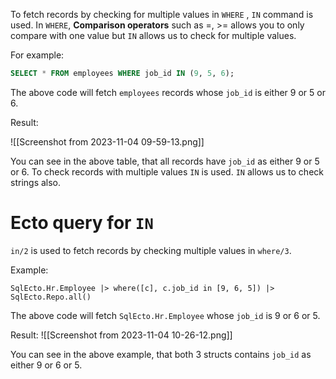 To fetch records by checking for multiple values in `WHERE` , `IN` command is used.
In `WHERE`, **Comparison operators** such as =, >= allows you to only compare with one value but `IN` allows us to check for multiple values.

For example:

``` SQL
SELECT * FROM employees WHERE job_id IN (9, 5, 6);
```

The above code will fetch `employees` records whose `job_id` is either 9 or 5 or 6.

Result:

![[Screenshot from 2023-11-04 09-59-13.png]]

You can see in the above table, that all records have `job_id` as either 9 or 5 or 6. To check records with multiple values `IN` is used. `IN` allows us to check strings also.

# Ecto query for `IN`

`in/2` is used to fetch records by checking multiple values in `where/3`.

Example:

``` Ecto
SqlEcto.Hr.Employee |> where([c], c.job_id in [9, 6, 5]) |> SqlEcto.Repo.all()
```

The above code will fetch `SqlEcto.Hr.Employee` whose `job_id` is 9 or 6 or 5.

Result:
![[Screenshot from 2023-11-04 10-26-12.png]]

You can see in the above example, that both 3 structs contains `job_id` as either 9 or 6 or 5.